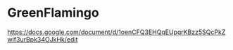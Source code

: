 # GreenFlamingo
https://docs.google.com/document/d/1oenCFQ3EHQqEUpqrKBzz5SQcPkZwif3urBpk34OJkHk/edit
